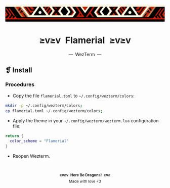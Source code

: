 <p align="center">
  <img alt="" src="../../assets/ornament.png" width=900 />
</p>
<h1 align="center">≥v≥v&ensp;Flamerial&ensp;≥v≥v</h1>
<p align="center">—&ensp;WezTerm&ensp;—</p>

## ❡ Install
### Procedures
- Copy the file `flamerial.toml` to `~/.config/wezterm/colors`:
```zsh
mkdir -p ~/.config/wezterm/colors;
cp flamerial.toml ~/.config/wezterm/colors;
```
- Apply the theme in your `~/.config/wezterm/wezterm.lua` configuration file:
```lua
return {
  color_scheme = "Flamerial"
}
```
- Reopen Wezterm.

&ensp;
<p align="center"><sup><strong>≥v≥v&ensp;Here Be Dragons!&ensp;≥v≥</strong><br />Made with love <3</sup></p>

